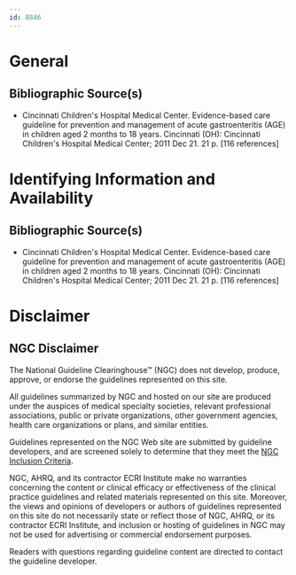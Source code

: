 ```yaml
---
id: 8846
---
```


# General

## Bibliographic Source(s)

- Cincinnati Children's Hospital Medical Center. Evidence-based care guideline for prevention and management of acute gastroenteritis (AGE) in children aged 2 months to 18 years. Cincinnati (OH): Cincinnati Children's Hospital Medical Center; 2011 Dec 21. 21 p. [116 references]

# Identifying Information and Availability

## Bibliographic Source(s)

- Cincinnati Children's Hospital Medical Center. Evidence-based care guideline for prevention and management of acute gastroenteritis (AGE) in children aged 2 months to 18 years. Cincinnati (OH): Cincinnati Children's Hospital Medical Center; 2011 Dec 21. 21 p. [116 references]

# Disclaimer

## NGC Disclaimer

The National Guideline Clearinghouse™ (NGC) does not develop, produce, approve, or endorse the guidelines represented on this site.

All guidelines summarized by NGC and hosted on our site are produced under the auspices of medical specialty societies, relevant professional associations, public or private organizations, other government agencies, health care organizations or plans, and similar entities.

Guidelines represented on the NGC Web site are submitted by guideline developers, and are screened solely to determine that they meet the [NGC Inclusion Criteria](/help-and-about/summaries/inclusion-criteria).

NGC, AHRQ, and its contractor ECRI Institute make no warranties concerning the content or clinical efficacy or effectiveness of the clinical practice guidelines and related materials represented on this site. Moreover, the views and opinions of developers or authors of guidelines represented on this site do not necessarily state or reflect those of NGC, AHRQ, or its contractor ECRI Institute, and inclusion or hosting of guidelines in NGC may not be used for advertising or commercial endorsement purposes.

Readers with questions regarding guideline content are directed to contact the guideline developer.

